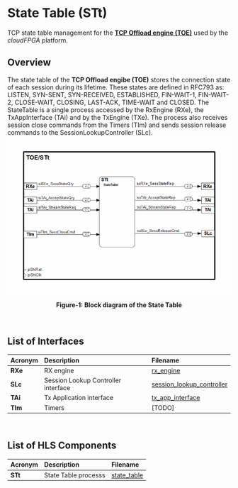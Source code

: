 # State Table (STt)

TCP state table management for the **[TCP Offload engine (TOE)](https://github.com/cloudFPGA/cFDK/blob/main/DOC/NTS/./TOE.md)** used by the *cloudFPGA* platform. 

## Overview
The state table of the **TCP Offload engibe (TOE)** stores the connection state of each session during its lifetime. 
These states are defined in RFC793 as: LISTEN, SYN-SENT, SYN-RECEIVED, ESTABLISHED, FIN-WAIT-1, FIN-WAIT-2, CLOSE-WAIT, CLOSING, LAST-ACK, TIME-WAIT and CLOSED.
The StateTable is a single process accessed by the RxEngine (RXe), the TxAppInterface (TAi) and by the TxEngine (TXe). 
The process also receives session close commands from the Timers (TIm) and sends session release commands to the SessionLookupController (SLc).
![Block diagram of the TOE/STt](https://github.com/cloudFPGA/cFDK/blob/main/DOC/NTS/./images/Fig-TOE-STt-Structure.bmp?raw=true#center)
<p align="center"><b>Figure-1: Block diagram of the State Table</b></p>
<br>

## List of Interfaces

| Acronym         | Description                                           | Filename
|:----------------|:------------------------------------------------------|:--------------
|  **RXe**        | RX engine                                             | [rx_engine](../../SRA/LIB/SHELL/LIB/hls/toe/src/rx_engine/src/rx_engine.cpp)
|  **SLc**        | Session Lookup Controller interface                   | [session_lookup_controller](../../SRA/LIB/SHELL/LIB/hls/toe/src/session_lookup_controller/session_lookup_controller.cpp)
|  **TAi**        | Tx Application interface                              | [tx_app_interface](../../SRA/LIB/SHELL/LIB/hls/toe/src/tx_app_interface/tx_app_interface.cpp)
|  **TIm**        | Timers                                                | [TODO]


<br>

## List of HLS Components

| Acronym         | Description                                           | Filename
|:----------------|:------------------------------------------------------|:--------------
| **STt**         | State Table processs                                  | [state_table](../../SRA/LIB/SHELL/LIB/hls/toe/src/state_table/state_table.cpp)

<br>
